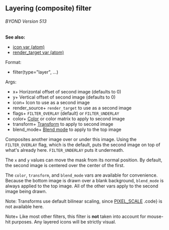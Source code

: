 ## Layering (composite) filter 
###### BYOND Version 513
**See also:**
+   [icon var (atom)](/ref/atom/var/icon.md) 
+   [render_target var (atom)](/ref/atom/var/render_target.md) 
<!-- -->
Format:
+   filter(type=\"layer\", \...)
<!-- -->
Args:
+   x+ Horizontal offset of second image (defaults to 0)
+   y+ Vertical offset of second image (defaults to 0)
+   icon+ Icon to use as a second image
+   render_source+ `render_target` to use as a second image
+   flags+ `FILTER_OVERLAY` (default) or `FILTER_UNDERLAY`
+   color+ [Color](/ref/atom/var/color.md)  or color matrix to apply to second
    image
+   transform+ [Transform](/ref/atom/var/transform.md)  to apply to second
    image
+   blend_mode+ [Blend mode](/ref/atom/var/blend_mode.md)  to apply to the top
    image


Composites another image over or under this image. Using the
`FILTER_OVERLAY` flag, which is the default, puts the second image on
top of what\'s already here. `FILTER_UNDERLAY` puts it underneath.


The `x` and `y` values can move the mask from its normal
position. By default, the second image is centered over the center of
the first. 

The `color`, `transform`, and `blend_mode` vars are
available for convenience. Because the bottom image is drawn over a
blank background, `blend_mode` is always applied to the top image. All
of the other vars apply to the second image being drawn. 

Note:
Transforms use default bilinear scaling, since
[PIXEL_SCALE](/ref/atom/var/appearance_flags.md) .code} is not available here.


Note+ Like most other filters, this filter is **not** taken
into account for mouse-hit purposes. Any layered icons will be strictly
visual.